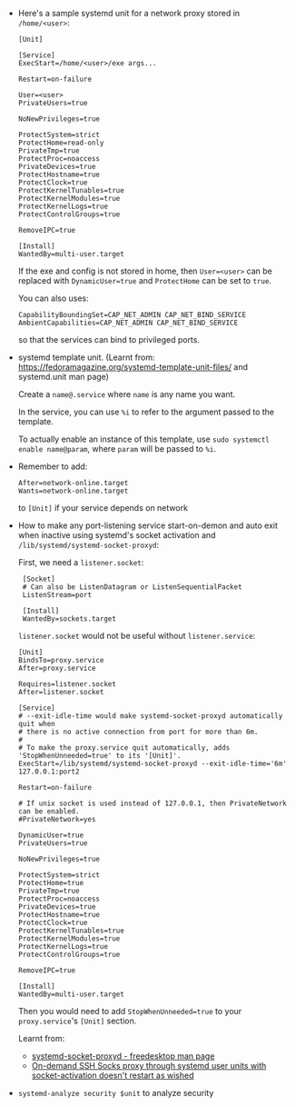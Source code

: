  - Here's a sample systemd unit for a network proxy stored in `/home/<user>`:
   
   ```
   [Unit]
    
   [Service]
   ExecStart=/home/<user>/exe args...

   Restart=on-failure

   User=<user>
   PrivateUsers=true

   NoNewPrivileges=true
   
   ProtectSystem=strict
   ProtectHome=read-only
   PrivateTmp=true
   ProtectProc=noaccess
   PrivateDevices=true
   ProtectHostname=true
   ProtectClock=true
   ProtectKernelTunables=true
   ProtectKernelModules=true
   ProtectKernelLogs=true
   ProtectControlGroups=true

   RemoveIPC=true
   
   [Install]
   WantedBy=multi-user.target
   ```

   If the exe and config is not stored in home, then `User=<user>` can be replaced with 
   `DynamicUser=true` and `ProtectHome` can be set to `true`.

   You can also uses:

   ```
   CapabilityBoundingSet=CAP_NET_ADMIN CAP_NET_BIND_SERVICE
   AmbientCapabilities=CAP_NET_ADMIN CAP_NET_BIND_SERVICE
   ```

   so that the services can bind to privileged ports.
 - systemd template unit. (Learnt from: https://fedoramagazine.org/systemd-template-unit-files/ and systemd.unit man page)
   
   Create a `name@.service` where `name` is any name you want.

   In the service, you can use `%i` to refer to the argument passed to the template.

   To actually enable an instance of this template, use `sudo systemctl enable name@param`, where `param` will be passed to `%i`.
 - Remember to add:
   
   ```
   After=network-online.target
   Wants=network-online.target
   ```

   to `[Unit]` if your service depends on network
 - How to make any port-listening service start-on-demon and auto exit when inactive using
   systemd's socket activation and `/lib/systemd/systemd-socket-proxyd`:
   
   First, we need a `listener.socket`:
   ```
    [Socket]
    # Can also be ListenDatagram or ListenSequentialPacket
    ListenStream=port
    
    [Install]
    WantedBy=sockets.target
   ```

   `listener.socket` would not be useful without `listener.service`:

   ```
   [Unit]
   BindsTo=proxy.service
   After=proxy.service
   
   Requires=listener.socket
   After=listener.socket
   
   [Service]
   # --exit-idle-time would make systemd-socket-proxyd automatically quit when
   # there is no active connection from port for more than 6m.
   #
   # To make the proxy.service quit automatically, adds 'StopWhenUnneeded=true' to its '[Unit]'.
   ExecStart=/lib/systemd/systemd-socket-proxyd --exit-idle-time='6m' 127.0.0.1:port2
   
   Restart=on-failure

   # If unix socket is used instead of 127.0.0.1, then PrivateNetwork can be enabled.
   #PrivateNetwork=yes
   
   DynamicUser=true
   PrivateUsers=true
   
   NoNewPrivileges=true
   
   ProtectSystem=strict
   ProtectHome=true
   PrivateTmp=true
   ProtectProc=noaccess
   PrivateDevices=true
   ProtectHostname=true
   ProtectClock=true
   ProtectKernelTunables=true
   ProtectKernelModules=true
   ProtectKernelLogs=true
   ProtectControlGroups=true
   
   RemoveIPC=true
   
   [Install]
   WantedBy=multi-user.target
   ```

   Then you would need to add `StopWhenUnneeded=true` to your `proxy.service`'s `[Unit]` section.

   Learnt from:
    - [systemd-socket-proxyd - freedesktop man page](https://www.freedesktop.org/software/systemd/man/systemd-socket-proxyd.html)
    - [On-demand SSH Socks proxy through systemd user units with socket-activation doesn't restart as wished](https://unix.stackexchange.com/questions/383678/on-demand-ssh-socks-proxy-through-systemd-user-units-with-socket-activation-does)
 - `systemd-analyze security $unit` to analyze security
